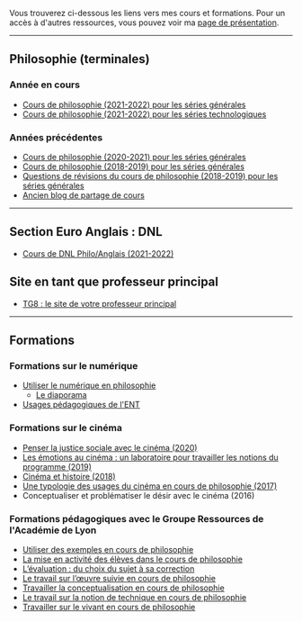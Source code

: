 Vous trouverez ci-dessous les liens vers mes cours et formations.
Pour un accès à d'autres ressources, vous pouvez voir ma [page de présentation](https://eyssette.github.io/).

---

## Philosophie (terminales)

### Année en cours

- [Cours de philosophie (2021-2022) pour les séries générales](https://eyssette.github.io/cours/philo21g/c/)
- [Cours de philosophie (2021-2022) pour les séries technologiques](https://eyssette.github.io/cours/philo21t/c/)

### Années précédentes

- [Cours de philosophie (2020-2021) pour les séries générales](https://sites.google.com/view/eyssette2021tg)
- [Cours de philosophie (2018-2019) pour les séries générales](https://sites.google.com/view/eyssette)
- [Questions de révisions du cours de philosophie (2018-2019) pour les séries générales](https://dynalist.io/d/179Y1nSvDKEutZgXlR61xnI8)
- [Ancien blog de partage de cours](https://eyssette.github.io/ancien-blog/)

---

## Section Euro Anglais : DNL

- [Cours de DNL Philo/Anglais (2021-2022)](https://eyssette.github.io/cours/dnl21/c/)

## Site en tant que professeur principal

- [TG8 : le site de votre professeur principal](https://eyssette.github.io/cours/pp21/c/)

---

## Formations

### Formations sur le numérique

- [Utiliser le numérique en philosophie](https://eyssette.github.io/cours/form-num/c/)
	- [Le diaporama](https://eyssette.github.io/marp-slides/slides/Formation_num%C3%A9rique.html)
- [Usages pédagogiques de l'ENT](https://eyssette.github.io/cours/form-ent/c/)

### Formations sur le cinéma

- [Penser la justice sociale avec le cinéma (2020)](https://docs.google.com/presentation/d/1r-LaWy7dH6yckl6ELF4p8byA4J2Opy4aHj2epuiamNk/edit?usp=sharing)
- [Les émotions au cinéma : un laboratoire pour travailler les notions du programme (2019)](https://docs.google.com/presentation/d/1SJSq7jf94WbWikijOeTtpuZ0sPCkOd8PEvdm-s0wAq0/edit?usp=sharing)
- [Cinéma et histoire (2018)](https://docs.google.com/presentation/d/1WNFN6rBXhBZwAlyCW3YyWsvXED93oFB8e-HR_3OqvUw/edit?usp=sharing)
- [Une typologie des usages du cinéma en cours de philosophie (2017)](https://docs.google.com/presentation/d/1JtEgj5YTXyx0AXFqrkMmHzsnzo9gG8LaZg86s8zCNN8/edit?usp=sharing)
- Conceptualiser et problématiser le désir avec le cinéma (2016)

### Formations pédagogiques avec le Groupe Ressources de l'Académie de Lyon

- [Utiliser des exemples en cours de philosophie](https://eyssette.github.io/marp-slides/slides/2021-2022/formation-utilisation-exemples-cours-philosophie.html)
- [La mise en activité des élèves dans le cours de philosophie](http://aclyon-philosophie.fr/?p=779)
- [L’évaluation : du choix du sujet à sa correction](http://aclyon-philosophie.fr/?p=689)
- [Le travail sur l’œuvre suivie en cours de philosophie](http://aclyon-philosophie.fr/?p=718)
- [Travailler la conceptualisation en cours de philosophie](http://aclyon-philosophie.fr/?p=848)
- [Le travail sur la notion de technique en cours de philosophie](http://aclyon-philosophie.fr/?p=759)
- [Travailler sur le vivant en cours de philosophie](http://aclyon-philosophie.fr/?p=801)